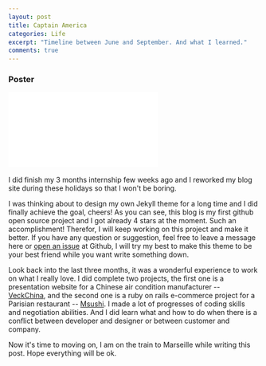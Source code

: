 ```yaml
---
layout: post
title: Captain America
categories: Life
excerpt: "Timeline between June and September. And what I learned."
comments: true
---
```


### Poster

![Captain America](/img/captainamerica.img)

I did finish my 3 months internship few weeks ago and I reworked my blog site during these holidays so that I won't be boring.

I was thinking about to design my own Jekyll theme for a long time and I did finally achieve the goal, cheers! As you can see, this blog is my first github open source project and I got already 4 stars at the moment. Such an accomplishment! Therefor, I will keep working on this project and make it better. If you have any question or suggestion, feel free to leave a message here or [open an issue](https://github.com/renyuanz/leonids/issues/new) at Github, I will try my best to make this theme to be your best friend while you want write something down.

Look back into the last three months, it was a wonderful experience to work on what I really love. I did complete two projects, the first one is a presentation website for a Chinese air condition manufacturer -- [VeckChina](http://www.veckchina.com), and the second one is a ruby on rails e-commerce project for a Parisian restaurant -- [Msushi](https://msushi.herokuapp.com). I made a lot of progresses of coding skills and negotiation abilities. And I did learn what and how to do when there is a conflict between developer and designer or between customer and company.

Now it's time to moving on, I am on the train to Marseille while writing this post. Hope everything will be ok.
